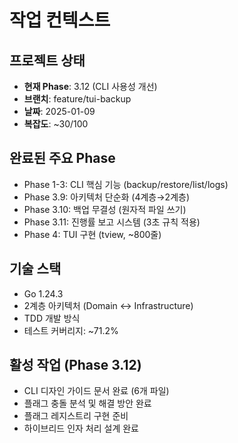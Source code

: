 # 작업 컨텍스트

## 프로젝트 상태
- **현재 Phase**: 3.12 (CLI 사용성 개선)
- **브랜치**: feature/tui-backup  
- **날짜**: 2025-01-09
- **복잡도**: ~30/100

## 완료된 주요 Phase
- Phase 1-3: CLI 핵심 기능 (backup/restore/list/logs)
- Phase 3.9: 아키텍처 단순화 (4계층→2계층)
- Phase 3.10: 백업 무결성 (원자적 파일 쓰기)
- Phase 3.11: 진행률 보고 시스템 (3초 규칙 적용)
- Phase 4: TUI 구현 (tview, ~800줄)

## 기술 스택
- Go 1.24.3
- 2계층 아키텍처 (Domain ↔ Infrastructure)
- TDD 개발 방식
- 테스트 커버리지: ~71.2%

## 활성 작업 (Phase 3.12)
- CLI 디자인 가이드 문서 완료 (6개 파일)
- 플래그 충돌 분석 및 해결 방안 완료
- 플래그 레지스트리 구현 준비
- 하이브리드 인자 처리 설계 완료